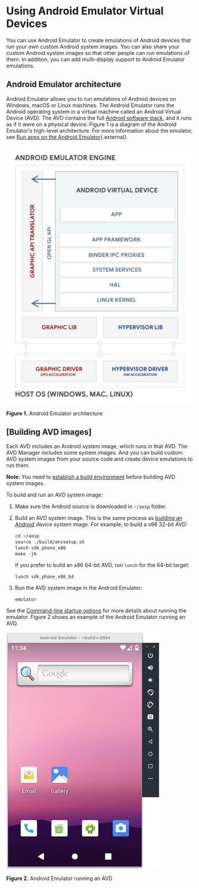 

Using Android Emulator Virtual Devices
======================================

You can use Android Emulator to create emulations of Android devices
that run your own custom Android system images. You can also share your
custom Android system images so that other people can run emulations of
them. In addition, you can add multi-display support to Android Emulator
emulations.

Android Emulator architecture
-------------------------------------------------------------------------------

Android Emulator allows you to run emulations of Android devices on
Windows, macOS or Linux machines. The Android Emulator runs the Android
operating system in a virtual machine called an Android Virtual Device
(AVD). The AVD contains the full [Android software
stack](https://source.android.com/devices/architecture), and it runs as
if it were on a physical device. Figure 1 is a diagram of the Android
Emulator\'s high-level architecture. For more information about the
emulator, see [Run apps on the Android
Emulator](https://developer.android.com/studio/run/emulator){.external}.

![](./images/emulator-design.png)

**Figure 1.** Android Emulator architecture

[Building AVD images]
---------------------------------------------------------------------

Each AVD includes an Android system image, which runs in that AVD. The
AVD Manager includes some system images. And you can build custom AVD
system images from your source code and create device emulations to run
them.

**Note:** You need to [establish a build
environment](https://source.android.com/setup/build/initializing) before
building AVD system images.

To build and run an AVD system image:

1.  Make sure the Android source is downloaded in `~/aosp` folder.

2.  Build an AVD system image. This is the same process as [building an
    Android](https://source.android.com/setup/build/building) device
    system image. For example, to build a x86 32-bit AVD:



    ```
    cd ~/aosp
    source ./build/envsetup.sh
    lunch sdk_phone_x86
    make -j6
    ```

    If you prefer to build an x86 64-bit AVD, run `lunch` for the 64-bit target:

    
    

    ```
    lunch sdk_phone_x86_64
    ```

3.  Run the AVD system image in the Android Emulator:

    
    

    ```
    emulator
    ```

See the [Command-line startup options](https://developer.android.com/studio/run/emulator-commandline#startup-options)
for more details about running the emulator. Figure 2 shows an example
of the Android Emulator running an AVD.

![](./images/emulator-run-ui.png)

**Figure 2.** Android Emulator running an AVD
